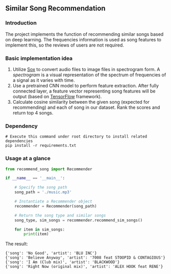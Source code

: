 ## Similar Song Recommendation

### Introduction

The project implements the function of recommending similar songs based on deep learning. The frequencies information is used as song features to implement this, so the reviews of users are not required.

### Basic implementation idea

1. Utilize [Sox](http://sox.sourceforge.net/) to convert audio files to image files in spectrogram form. A *spectrogram* is a visual representation of the spectrum of frequencies of a signal as it varies with time.
2. Use a pretrained CNN model to perform feature extraction. After fully connected layer, a feature vector representing song features will be output (based on [TensorFlow](https://www.tensorflow.org/) framework).
3. Calculate cosine similarity between the given song (expected for recommending) and each of song in our dataset. Rank the scores and return top 4 songs.

### Dependency

```shell
# Execute this command under root directory to install related dependencies
pip install -r requirements.txt
```

### Usage at a glance

```python
from recommend_song import Recommender

if __name__ == '__main__':

    # Specify the song path
    song_path = './music.mp3'

    # Instantiate a Recommender object
    recommender = Recommender(song_path)

    # Return the song type and similar songs
    song_type, sim_songs = recommender.recommend_sim_songs()

    for item in sim_songs:
        print(item)
```

The result:

```
{'song': 'No Good', 'artist': 'BLU INC'}
{'song': 'Believe Anyway', 'artist': '7008 feat STOOPID & CONTAGIOUS'}
{'song': 'I Am (Club mix)', 'artist': 'BLACKWOOD'}
{'song': 'Right Now (original mix)', 'artist': 'ALEX HOOK feat RENE'}
```

